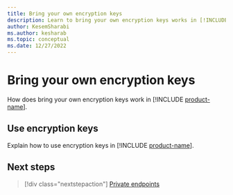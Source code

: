 ```yaml
---
title: Bring your own encryption keys
description: Learn to bring your own encryption keys works in [!INCLUDE [product-name](../includes/product-name.md)].
author: KesemSharabi
ms.author: kesharab
ms.topic: conceptual
ms.date: 12/27/2022
---
```


# Bring your own encryption keys

How does bring your own encryption keys work in [!INCLUDE [product-name](../includes/product-name.md)].

## Use encryption keys

Explain how to use encryption keys in [!INCLUDE [product-name](../includes/product-name.md)].

## Next steps

>[!div class="nextstepaction"]
>[Private endpoints](security-private-links.md)

